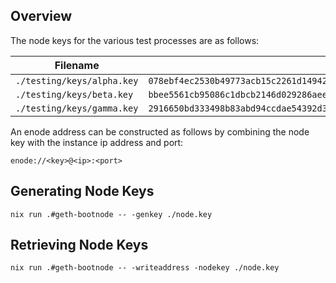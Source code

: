 ## Overview

The node keys for the various test processes are as follows:

| Filename | Key |
| -------------------------- | ---------------------------------------------------------------------------------------------------------------------------------- |
| `./testing/keys/alpha.key` | `078ebf4ec2530b49773acb15c2261d149427ee6464fbbce099af762bcdc16a403501e31c4ca15198c8a1e88bd5d0a35dcd929b22387249829c04aa9214a94f44` |
| `./testing/keys/beta.key` | `bbee5561cb95086c1dbcb2146d029286aeec6cdaec081cc88cb0a676de390cd121512d1c018c0bfe3716bd92dd1f0ff91721f61ff460e9370a0df2cb77fd8e1a` |
| `./testing/keys/gamma.key` | `2916650bd333498b83abd94ccdae54392d3cc81db3cadfd09f93ffe9eb7d072bd0a567e08341741050b54c11a98a9cde1132e490e199f14099160828ecfe70ab` |

An enode address can be constructed as follows by combining the node key with the instance ip address and port:

`enode://<key>@<ip>:<port>`

## Generating Node Keys

```shell
nix run .#geth-bootnode -- -genkey ./node.key
```

## Retrieving Node Keys

```shell
nix run .#geth-bootnode -- -writeaddress -nodekey ./node.key
```
